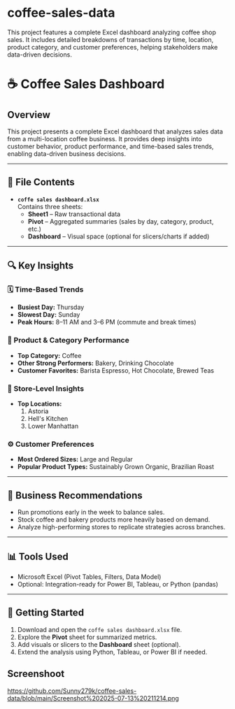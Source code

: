 # coffee-sales-data
This project features a complete Excel dashboard analyzing coffee shop sales. It includes detailed breakdowns of transactions by time, location, product category, and customer preferences, helping stakeholders make data-driven decisions.
# ☕ Coffee Sales Dashboard

## Overview

This project presents a complete Excel dashboard that analyzes sales data from a multi-location coffee business. It provides deep insights into customer behavior, product performance, and time-based sales trends, enabling data-driven business decisions.

---

## 📁 File Contents

- **`coffe sales dashboard.xlsx`**  
  Contains three sheets:
  - **Sheet1** – Raw transactional data  
  - **Pivot** – Aggregated summaries (sales by day, category, product, etc.)  
  - **Dashboard** – Visual space (optional for slicers/charts if added)

---

## 🔍 Key Insights

### 🗓️ Time-Based Trends
- **Busiest Day:** Thursday  
- **Slowest Day:** Sunday  
- **Peak Hours:** 8–11 AM and 3–6 PM (commute and break times)

### 🧾 Product & Category Performance
- **Top Category:** Coffee  
- **Other Strong Performers:** Bakery, Drinking Chocolate  
- **Customer Favorites:** Barista Espresso, Hot Chocolate, Brewed Teas

### 📍 Store-Level Insights
- **Top Locations:**
  1. Astoria
  2. Hell's Kitchen
  3. Lower Manhattan

### ⚙️ Customer Preferences
- **Most Ordered Sizes:** Large and Regular  
- **Popular Product Types:** Sustainably Grown Organic, Brazilian Roast

---

## 🎯 Business Recommendations

- Run promotions early in the week to balance sales.
- Stock coffee and bakery products more heavily based on demand.
- Analyze high-performing stores to replicate strategies across branches.

---

## 📊 Tools Used

- Microsoft Excel (Pivot Tables, Filters, Data Model)
- Optional: Integration-ready for Power BI, Tableau, or Python (pandas)

---

## 🚀 Getting Started

1. Download and open the `coffe sales dashboard.xlsx` file.
2. Explore the **Pivot** sheet for summarized metrics.
3. Add visuals or slicers to the **Dashboard** sheet (optional).
4. Extend the analysis using Python, Tableau, or Power BI if needed.

## Screenshoot
https://github.com/Sunny279k/coffee-sales-data/blob/main/Screenshot%202025-07-13%20211214.png

